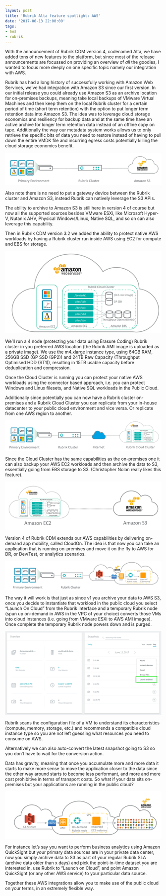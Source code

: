 ```yaml
---
layout: post
title: 'Rubrik Alta feature spotlight: AWS'
date: '2017-06-13 22:00:00'
tags:
- aws
- rubrik
---
```


With the announcement of Rubrik CDM version 4, codenamed Alta, we have added tons of new features to the platform, but since most of the release announcements are focussed on providing an overview of _all_ the goodies, I wanted to focus more deeply on one specific topic namely our integration with AWS.

Rubrik has had a long history of successfully working with Amazon Web Services, we’ve had integration with Amazon S3 since our first version. In our initial release you could already use Amazon S3 as an archive location for on-premises backups, meaning take local backups of VMware Virtual Machines and then keep them on the local Rubrik cluster for a certain period of time (short term retention) with the option to put longer term retention data into Amazon S3. The idea was to leverage cloud storage economics and resiliency for backup data and at the same time have an active archive for longer term retention data instead of an offline copy on tape. Additionally the way our metadata system works allows us to only retrieve the specific bits of data you need to restore instead of having to pull down the entire VMDK file and incurring egress costs potentially killing the cloud storage economics benefit.

<img src="/assets/img/aws1.png">

Also note there is no need to put a gateway device between the Rubrik cluster and Amazon S3, instead Rubrik can natively leverage the S3 APIs.

The ability to archive to Amazon S3 is still here in version 4 of course but now all the supported sources besides VMware ESXi, like Microsoft Hyper-V, Nutanix AHV, Physical Windows/Linux, Native SQL, and so on can also leverage this capability.

Then in Rubrik CDM version 3.2 we added the ability to protect native AWS workloads by having a Rubrik cluster run inside AWS using EC2 for compute and EBS for storage.

<img src="/assets/img/aws2.png">

We’ll run a 4 node (protecting your data using Erasure Coding) Rubrik cluster in you preferred AWS location (the Rubrik AMI image is uploaded as a private image). We use the m4.xlarge instance type, using 64GB RAM, 256GB SSD (GP SSD (GP2)) and 24TB Raw Capacity (Throughput Optimised HDD (ST1)), resulting in 15TB usable capacity before deduplication and compression.

Once the Cloud Cluster is running you can protect your native AWS workloads using the connector based approach, i.e. you can protect Windows and Linux filesets, and Native SQL workloads in the Public Cloud.

Additionally since potentially you can now have a Rubrik cluster on-premises and a Rubrik Cloud Cluster you can replicate from your in-house datacenter to your public cloud environment and vice versa. Or replicate from one AWS region to another.

<img src="/assets/img/aws3.png">

Since the Cloud Cluster has the same capabilities as the on-premises one it can also backup your AWS EC2 workloads and then archive the data to S3, essentially going from EBS storage to S3. (Christopher Nolan really likes this feature).

<img src="/assets/img/aws4.png">

Version 4 of Rubrik CDM extends our AWS capabilities by delivering on-demand app mobility, called CloudOn. The idea is that now you can take an application that is running on-premises and move it on the fly to AWS for DR, or Dev/Test, or analytics scenarios.

<img src="/assets/img/aws5.png">

The way it will work is that just as since v1 you archive your data to AWS S3, once you decide to instantiate that workload in the public cloud you select “Launch On Cloud” from the Rubrik interface and a temporary Rubrik node (spun up on-demand in AWS in the VPC of your choice) converts those VMs into cloud instances (i.e. going from VMware ESXi to AWS AMI images). Once complete the temporary Rubrik node powers down and is purged.

<img src="/assets/img/aws6.png">

Rubrik scans the configuration file of a VM to understand its characteristics (compute, memory, storage, etc.) and recommends a compatible cloud instance type so you are not left guessing what resources you need to consume on AWS.

Alternatively we can also auto-convert the latest snapshot going to S3 so you don’t have to wait for the conversion action.

Data has gravity, meaning that once you accumulate more and more data it starts to make more sense to move the application closer to the data since the other way around starts to become less performant, and more and more cost prohibitive in terms of transport costs. So what if your data sits on-premises but your applications are running in the public cloud?

<img src="/assets/img/aws7.png">

For instance let’s say you want to perform business analytics using Amazon QuickSight but your primary data sources are in your private data center, now you simply archive data to S3 as part of your regular Rubrik SLA (archive data older than x days) and pick the point-in-time dataset you are interested in, use Rubrik to “Launch on Cloud”, and point Amazon QuickSight (or any other AWS service) to your particular data source.

Together these AWS integrations allow you to make use of the public cloud on your terms, in an extremely flexible way.

